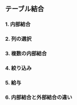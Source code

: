 ## テーブル結合

### 1. 内部結合


### 2. 列の選択


### 3. 複数の内部結合


### 4. 絞り込み


### 5. 給与


### 6. 内部結合と外部結合の違い

